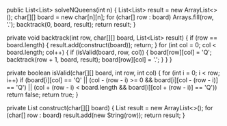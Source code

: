 public List<List<String>> solveNQueens(int n) {
    List<List<String>> result = new ArrayList<>();
    char[][] board = new char[n][n];
    for (char[] row : board) Arrays.fill(row, '.');
    backtrack(0, board, result);
    return result;
}

private void backtrack(int row, char[][] board, List<List<String>> result) {
    if (row == board.length) {
        result.add(construct(board));
        return;
    }
    for (int col = 0; col < board.length; col++) {
        if (isValid(board, row, col)) {
            board[row][col] = 'Q';
            backtrack(row + 1, board, result);
            board[row][col] = '.';
        }
    }
}

private boolean isValid(char[][] board, int row, int col) {
    for (int i = 0; i < row; i++)
        if (board[i][col] == 'Q' || (col - (row - i) >= 0 && board[i][col - (row - i)] == 'Q') || 
            (col + (row - i) < board.length && board[i][col + (row - i)] == 'Q')) return false;
    return true;
}

private List<String> construct(char[][] board) {
    List<String> result = new ArrayList<>();
    for (char[] row : board) result.add(new String(row));
    return result;
}
